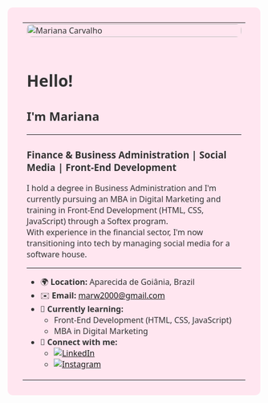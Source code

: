 <table width="100%" style="background-color:#ffe6f0; padding:30px; border-radius:10px;">
  <tr>
    <td style="font-family: 'Segoe UI', Tahoma, Geneva, Verdana, sans-serif; color: #333;">

<img src="https://tse3.mm.bing.net/th/id/OIP.qwZzxrIpj0MkT35iFp12zAAAAA?cb=12&pid=ImgDet&w=184&h=184&c=7&dpr=1,3&o=7&rm=3" alt="Mariana Carvalho" style="width: 100%; max-width: 600px; border-radius: 10px; margin-bottom: 20px;" />

<h1>Hello!</h1> 
<h2>I'm Mariana</h2>

---

### Finance & Business Administration | Social Media | Front-End Development

<p>
I hold a degree in Business Administration and I'm currently pursuing an MBA in Digital Marketing and training in Front-End Development (HTML, CSS, JavaScript) through a Softex program.<br/>
With experience in the financial sector, I'm now transitioning into tech by managing social media for a software house.
</p>

---

<ul>
  <li>🌍 <b>Location:</b> Aparecida de Goiânia, Brazil</li>
  <li>✉️ <b>Email:</b> <a href="mailto:marw2000@gmail.com">marw2000@gmail.com</a></li>
  <li>🧠 <b>Currently learning:</b>
    <ul>
      <li>Front-End Development (HTML, CSS, JavaScript)</li>
      <li>MBA in Digital Marketing</li>
    </ul>
  </li>
  <li>
  🔗 <b>Connect with me:</b>
  <ul>
    <li>
      <a href="https://www.linkedin.com/in/mariana-carvalho-044565b3">
        <img src="https://img.shields.io/badge/LinkedIn-mariana--carvalho--044565b3-blue?logo=linkedin&style=flat-square" alt="LinkedIn" />
      </a>
    </li>
    <li>
      <a href="https://www.instagram.com/mary_w_carvalho/">
        <img src="https://img.shields.io/badge/@mary_w_carvalho-E4405F?logo=instagram&logoColor=white&style=flat-square" alt="Instagram" />
      </a>
    </li>
  </ul>
</li>